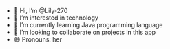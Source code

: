- 👋 Hi, I’m @Lily-270
- 👀 I’m interested in technology
- 🌱 I’m currently learning Java programming language
- 💞️ I’m looking to collaborate on projects in this app
- 😄 Pronouns: her


<!---
Lily-270/Lily-270 is a ✨ special ✨ repository because its `README.md` (this file) appears on your GitHub profile.
You can click the Preview link to take a look at your changes.
--->
